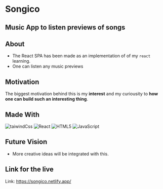 # Songico
## Music App to listen previews of songs  

## About
- The React SPA has been made as an implementation of of my ```react``` learning.
- One can listen any music previews

## Motivation
The biggest motivation behind this is my __interest__ and my curiousity to __how one can build such an interesting thing__.  

## Made With
![taiwindCss](https://img.shields.io/badge/Tailwind_CSS-38B2AC?style=for-the-badge&logo=tailwind-css&logoColor=white)   ![React](https://img.shields.io/badge/React-20232A?style=for-the-badge&logo=react&logoColor=61DAFB) 
![HTML5](https://img.shields.io/badge/HTML5-E34F26?style=for-the-badge&logo=html5&logoColor=white) ![JavaScript](https://img.shields.io/badge/JavaScript-F7DF1E?style=for-the-badge&logo=JavaScript&logoColor=white)  

## Future Vision  
- More creative ideas will be integrated with this.

## Link for the live 
Link: https://songico.netlify.app/
